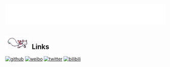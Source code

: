 <h1 align="center">
  <img src="./assets/title.svg" alt="counter">
</h1>

## <img height="40" src="./assets/kyubey.gif" alt="kyubey" /> Links

[![github](https://img.shields.io/badge/github-FAFAFA?style=flat-square&labelColor=181717&logo=GitHub)](https://github.com/dcyuki)
[![weibo](https://img.shields.io/badge/weibo-FAFAFA?style=flat-square&labelColor=E6162D&logo=SinaWeibo)](https://weibo.com/u/3899090989)
[![twitter](https://img.shields.io/badge/twitter-00a1d6?style=flat-square&labelColor=FAFAFA&logo=Twitter)](https://twitter.com/dacapo_yuki)
[![bilibili](https://img.shields.io/badge/bilibili-00a1d6?style=flat-square&labelColor=FAFAFA&logo=Bilibili)](https://space.bilibili.com/1414464)

<!-- ### Hi there 👋 -->

<!--
**dcyuki/dcyuki** is a ✨ _special_ ✨ repository because its `README.md` (this file) appears on your GitHub profile.

Here are some ideas to get you started:

- 🔭 I’m currently working on ...
- 🌱 I’m currently learning ...
- 👯 I’m looking to collaborate on ...
- 🤔 I’m looking for help with ...
- 💬 Ask me about ...
- 📫 How to reach me: ...
- 😄 Pronouns: ...
- ⚡ Fun fact: ...
-->